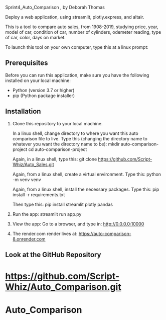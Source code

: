 Sprint4_Auto_Comparison , by Deborah Thomas

Deploy a web application, using streamlit, plotly.express, and altair.

This is a tool to compare auto sales, from 1908-2019, studying price, year, model of car, condition of car, number of cylinders, odemeter reading, type of car, color, days on market.

To launch this tool on your own computer, type this at a linux prompt:

## Prerequisites
Before you can run this application, make sure you have the following installed on your local machine:

- Python (version 3.7 or higher)
- pip (Python package installer)

## Installation
1. Clone this repository to your local machine.

   In a linux shell, change directory to where you want this auto comparison file to live.
   Type this (changing the directory name to whatever you want the directory name to be):
   mkdir auto-comparison-project
   cd auto-comparison-project

   Again, in a linux shell, type this:
   git clone https://github.com/Script-Whiz/Auto_Sales.git

   Again, from a linux shell, create a virtual environment. Type this:
   python -m venv venv

   Again, from a linux shell, install the necessary packages. Type this:
   pip install -r requirements.txt
  
   Then type this:
   pip install streamlit plotly pandas

2. Run the app:
   streamlit run app.py
   
   
3. View the app:
   Go to a browser, and type in:
   http://0.0.0.0:10000
 
4. The render.com render lives at:
   https://auto-comparison-8.onrender.com 

## Look at the GitHub Repository
   https://github.com/Script-Whiz/Auto_Comparison.git
=======
# Auto_Comparison

